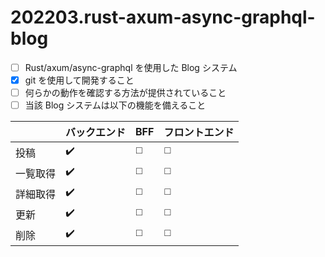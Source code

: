 # 202203.rust-axum-async-graphql-blog

- [ ] Rust/axum/async-graphql を使用した Blog システム
- [X] git を使用して開発すること
- [ ] 何らかの動作を確認する方法が提供されていること
- [ ] 当該 Blog システムは以下の機能を備えること

| | バックエンド | BFF | フロントエンド |
| -- | -- | -- | -- |
| 投稿 | ✔️ | ◻️ | ◻️ |
| 一覧取得 | ✔️ | ◻️ | ◻️ |
| 詳細取得 | ✔️ | ◻️ | ◻️ |
| 更新 | ✔️ | ◻️ | ◻️ |
| 削除 | ✔️ | ◻️ | ◻️ |

